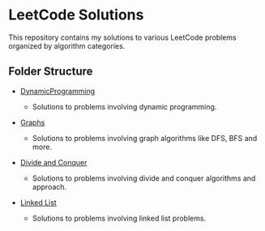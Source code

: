 # LeetCode Solutions
This repository contains my solutions to various LeetCode problems organized by algorithm categories.

## Folder Structure

- [DynamicProgramming](./DP/)
  - Solutions to problems involving dynamic programming.
  
- [Graphs](./Graph/)
  - Solutions to problems involving graph algorithms like DFS, BFS and more.
  
- [Divide and Conquer](./D&C/)
  - Solutions to problems involving divide and conquer algorithms and approach.

- [Linked List](./Linked_List/)
  - Solutions to problems involving linked list problems.
